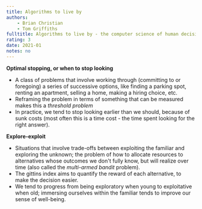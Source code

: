```yaml
---
title: Algorithms to live by
authors: 
    - Brian Christian
    - Tom Griffiths
fulltitle: Algorithms to live by - the computer science of human decisions
rating: 3
date: 2021-01
notes: no
---
```



**Optimal stopping, or when to stop looking**

- A class of problems that involve working through (committing to or foregoing) a series of successive options, like finding a parking spot, renting an apartment, selling a home, making a hiring choice, etc.
- Reframing the problem in terms of something that can be measured makes this a _threshold problem_
- In practice, we tend to stop looking earlier than we should, because of sunk costs (most often this is a time cost - the time spent looking for the right answer).
  
**Explore-exploit**

- Situations that involve trade-offs between exploiting the familiar and exploring the unknown; the problem of how to allocate resources to alternatives whose outcomes we don't fully know, but will realize over time (also called the *multi-armed bandit* problem).
- The gittins index aims to quantify the reward of each alternative, to make the decision easier.
- We tend to progress from being exploratory when young to exploitative when old; immersing ourselves within the familiar tends to improve our sense of well-being.